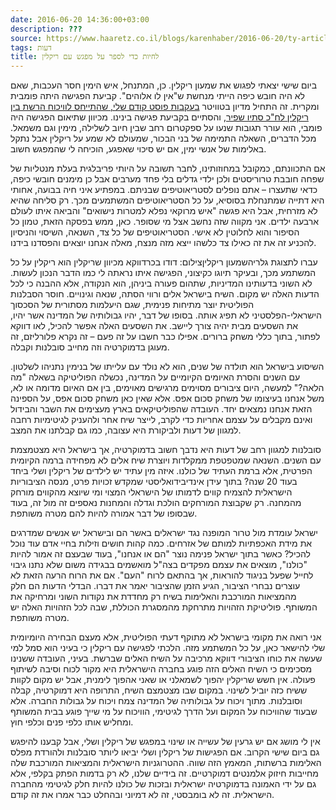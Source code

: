 ```yaml
---
date: 2016-06-20 14:36:00+03:00
description: ???
source: https://www.haaretz.co.il/blogs/karenhaber/2016-06-20/ty-article/0000017f-f89b-d044-adff-fbfb7cbb0000
tags: דעות
title: לחיות כדי לספר על מפגש עם ריקלין
---
```


ביום שישי יצאתי לפגוש את שמעון ריקלין. כן, המתנחל, איש הימין חסר העכבות, שאם לא היה חובש כיפה הייתי מנחשת ש"אין לו אלוהים". קביעת הפגישה היתה פומבית ומקרית. זה התחיל מדיון בטוויטר [בעקבות פוסט קודם שלי, שהתייחס לוויכוח הרשת בין ריקלין לח"כ סתיו שפיר](/blogs/karenhaber/2016-06-13/ty-article/0000017f-f8e6-d460-afff-fbe65e4d0000), והסתיים בקביעת פגישה בינינו. מכיוון שתיאום הפגישה היה פומבי, הוא עורר תגובות שנעו על ספקטרום רחב שבין חיוב לשלילה, מימין וגם משמאל. מכל הדברים, השאלה התמימה של בני הבכור, שמעולם לא שמע על ריקלין אבל נתקל באלימות של אנשי ימין, אם יש סיכוי שאפגע, הוכיחה לי שהמפגש חשוב. 

אם התכוונתם, כמקובל במחוזותינו, לחבר תשובה על היותי פריבלגית בעלת מנטליות של שפחה חובבת טרוריסטים ולכן ילדי גדלים בלי פחד מערבים אבל כן מימנים חובשי כיפה, כדאי שתעצרו – אתם נופלים לסטריאוטיפים שבניתם. במפתיע איני חיה בבועה, אחותי היא דתייה שמתנחלת בסוסיא, על כל הסטריאוטיפים המשתמעים מכך. רק סליחה שהיא לא מזרחית, אבל היא פגשה "איש מרוקאי נפלא למטרות נישואים" והביאה איתו לעולם ארבעה ילדים. אני מקווה שזה נחשב אצל מי שסופר. כאן, ממש בפסקה הזאת, טמון כל הסיפור והוא לחלוטין לא אישי. הסטריאוטיפים של כל צד, השנאה, השיסוי והניסיון להכניע זה את זה כאילו צד כלשהו ייצא מזה מנצח, מאלה אנחנו יוצאים והפסדנו בידנו. 

 עברו לתצוגת גלריהשמעון ריקליןצילום: דודו בכרדווקא מכיוון שריקלין הוא ריקלין על כל המשתמע מכך, ובעיקר תיוגו כקיצוני, הפגישה איתו נראתה לי כמו הדבר הנכון לעשות. לא השוני בדעותינו המדיניות, שתהום פעורה ביניהן, הוא הנקודה, אלא ההבנה כי לכל הדעות האלה יש מקום. השיח בישראל אלים ורווי הסתה, שנאה וגינויים. חוסר הסבלנות הפוליטית יוצר מתיחות פנימית, שגם היעלמות מסתורית של הסכסוך הישראלי-הפלסטיני לא תפיג אותה. בסופו של דבר, יהיו גבולותיה של המדינה אשר יהיו, את השסעים מבית יהיה צורך ליישב. את השסעים האלה אפשר להכיל, לאו דווקא לפתור, בתוך כללי משחק ברורים. אפילו כבר חשבו על זה פעם – זה נקרא פלורליזם, זה מעוגן בדמוקרטיה וזה מחייב סובלנות וקבלה. 

השיסוע בישראל הוא תולדה של שנים, הוא לא נולד עם עלייתו של בנימין נתניהו לשלטון. עם השנים והסרת האיומים הקיומיים על המדינה, נכשלה הפוליטיקה בשאלה "מה הלאה?" למעשה, היום ציבורים מסוימים מרגישים מאוימים, בין אם האיום מדומה או לא, משל אנחנו בעיצומו של משחק סכום אפס. אלא שאין כאן משחק סכום אפס, על הספינה הזאת אנחנו נמצאים יחד. העובדה שהפוליטיקאים בארץ מעצימים את השבר והבידול ואינם מקבלים על עצמם אחריות כדי לקרב, לייצר שיח אחר ולהעניק לגיטימיות רחבה למגוון של דעות ולביקורת היא עצובה, כמו גם קבלתנו את המצב. 

סובלנות למגוון רחב של דעות היא נדבך חשוב בדמוקרטיה, אך בישראל היא מצטמצמת עם השנים. השנאה שמטפטפת ממקלדות ויוצרת שיח אלים לא מפחידה ברמה הקיומית הפרטית, אלא ברמת העתיד של כולנו. איזה מין עתיד יש לילדים של ריקלין ושלי ביחד בעוד 20 שנה? בתוך עידן אינדיבידואליסטי שמקדש זכויות פרט, מנסה הציבוריות הישראלית להצמיח קווים לדמותו של הישראלי המצוי ומי שיוצא מהקווים מורחק מהמחנה. רק שקבוצת המורחקים הולכת וגדלה והמחנות נאספים זה מול זה, בעוד שבסופו של דבר אמורה להיות להם מטרה משותפת. 

ישראל עומדת מול טרור המופנה נגד ישראלים באשר הם ובישראל יש אנשים שמדרגים את מידת האכפתיות למותם של אזרחים. כמה קהות חושים וזילות בחיי אדם עוד נוכל להכיל? כאשר בתוך ישראל פנימה נוצר "הם או אנחנו", בעוד שבעצם זה אמור להיות "כולנו", מוצאים את עצמם מפקדים בצה"ל מואשמים בבגידה משום שלא נתנו גיבוי לחייל שפעל בניגוד להוראות, אך בהתאם לרוח "העם". אם את הרוח הרעה הזאת לא עוצרים נבחרי הציבור, הגיע הזמן שהציבור יאמר את דברו. הבדלי הדעות הם חלק מהמציאות המורכבת והאלימות בשיח רק מחדדת את נקודות השוני ומרחיקה את המשותף. פוליטיקת הזהויות מתרחקת מהמסגרת הכוללת, שבה לכל הזהויות האלה יש מטרה משותפת. 

אני רואה את מקומי בישראל לא מתוקף דעתי הפוליטית, אלא מעצם הבחירה היומיומית שלי להישאר כאן, על כל המשתמע מזה. הלכתי לפגישה עם ריקלין כי בעיני הוא סמל למי שעשה את כוחו הציבורי דווקא מרכיבה על השיח האלים שברשת. בעיני, העובדה ששנינו מסכימים כי השיח האלים הזה פוגע בחברה הישראלית היא מקור לכוח וסיבה לשיתוף פעולה. אין חשש שריקלין יהפוך לשמאלני או שאני אהפוך לימנית, אבל יש מקום לקוות ששיח כזה יוביל לשינוי. במקום שבו מצטמצם השיח, התרופה היא דמוקרטיה, קבלה וסובלנות. מתוך ויכוח על גבולותיה של המדינה צמח ויכוח על גבולות החברה. אלא שבעוד שהוויכוח על המקום ועל הדרך לגיטימי, הוויכוח על מי שייך פוגע בבית המשותף ומחליש אותו כלפי פנים וכלפי חוץ. 

אין לי מושג אם יש גרעין של עשייה או שינוי במפגש של ריקלין ושלי, אבל קבענו להיפגש גם ביום שישי הקרוב. אם הפגישות של ריקלין ושלי יביאו ליותר סובלנות ולהורדת מפלס האלימות ברשתות, המאמץ הזה שווה. ההטרוגניות הישראלית והמציאות המורכבת שלה מחייבות חיזוק אלמנטים דמוקרטיים. זה בידיים שלנו, לא רק בדמות הפתק בקלפי, אלא גם על ידי האמונה בדמוקרטיה ישראלית ובזכות של כולנו להיות חלק לגיטימי מהחברה הישראלית. זה לא בומבסטי, זה לא דמיוני ובהחלט כבר אמרו את זה קודם.